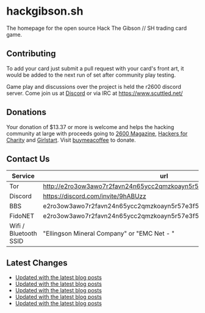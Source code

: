 # hackgibson.sh
The homepage for the open source Hack The Gibson // SH trading card game.


## Contributing

To add your card just submit a pull request with your card's front art, it would be added to the next run of set after community play testing.

Game play and discussions over the project is held the r2600 discord server. Come join us at [Discord](https://discord.com/invite/9hABUzz) or via IRC at https://www.scuttled.net/


## Donations

Your donation of $13.37 or more is welcome and helps the hacking community at large with proceeds going to [2600 Magazine](https://2600.com/), [Hackers for Charity](https://hackersforcharity.org) and [Girlstart](https://girlstart.org).  Visit [buymeacoffee](https://www.buymeacoffee.com/hackgibson.sh) to donate.


## Contact Us

Service | url
-|-
Tor | http://e2ro3ow3awo7r2favn24n65ycc2qmzkoayn5r57e3f56nvjwdcgg32ad.onion
Discord | https://discord.com/invite/9hABUzz
BBS | e2ro3ow3awo7r2favn24n65ycc2qmzkoayn5r57e3f56nvjwdcgg32ad.onion:23
FidoNET | e2ro3ow3awo7r2favn24n65ycc2qmzkoayn5r57e3f56nvjwdcgg32ad.onion:24554
Wifi / Bluetooth SSID | "Ellingson Mineral Company" or "EMC Net - <fidonet address>"

## Latest Changes
<!-- BLOG-POST-LIST:START -->
- [Updated with the latest blog posts](https://github.com/DFW2600/hackgibson.sh/commit/f9f3965bd6afcc7d40b73a0273e6fffd0c585530)
- [Updated with the latest blog posts](https://github.com/DFW2600/hackgibson.sh/commit/fc30ca1705f0f7b298ae628bc97b386f28fda1ce)
- [Updated with the latest blog posts](https://github.com/DFW2600/hackgibson.sh/commit/fcaafae98aad2a4816da51c37cf7912bb7598c58)
- [Updated with the latest blog posts](https://github.com/DFW2600/hackgibson.sh/commit/0cac439c031fbd6f212eefcbb2e36bc6057bdfb6)
- [Updated with the latest blog posts](https://github.com/DFW2600/hackgibson.sh/commit/0cce0a80f641bc0e082e32e5d54d20cfb879d63b)
<!-- BLOG-POST-LIST:END -->
